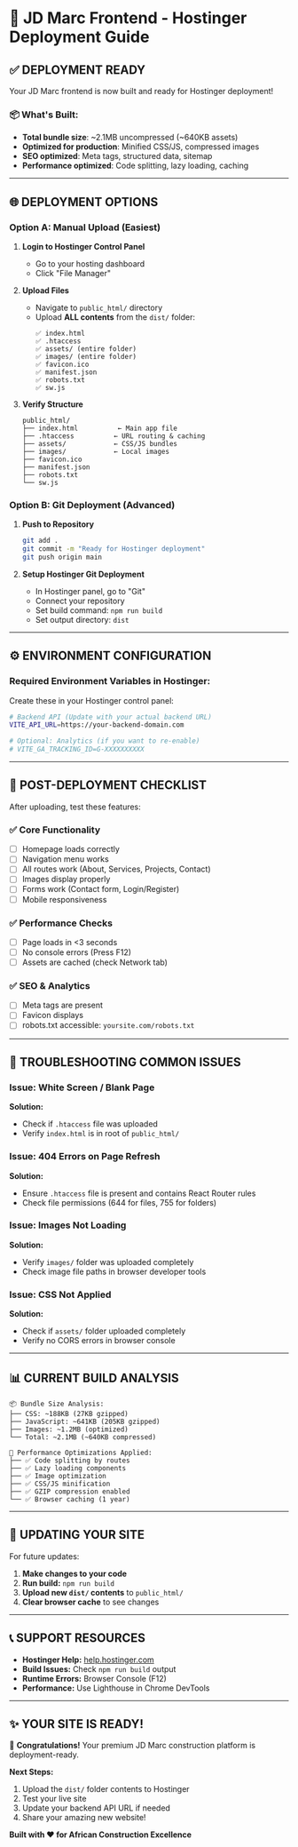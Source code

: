 # 🚀 JD Marc Frontend - Hostinger Deployment Guide

## ✅ **DEPLOYMENT READY**

Your JD Marc frontend is now built and ready for Hostinger deployment!

### 📦 **What's Built:**

- **Total bundle size**: ~2.1MB uncompressed (~640KB assets)
- **Optimized for production**: Minified CSS/JS, compressed images
- **SEO optimized**: Meta tags, structured data, sitemap
- **Performance optimized**: Code splitting, lazy loading, caching

---

## 🌐 **DEPLOYMENT OPTIONS**

### **Option A: Manual Upload (Easiest)**

1. **Login to Hostinger Control Panel**

   - Go to your hosting dashboard
   - Click "File Manager"

2. **Upload Files**

   - Navigate to `public_html/` directory
   - Upload **ALL contents** from the `dist/` folder:
     ```
     ✅ index.html
     ✅ .htaccess
     ✅ assets/ (entire folder)
     ✅ images/ (entire folder)
     ✅ favicon.ico
     ✅ manifest.json
     ✅ robots.txt
     ✅ sw.js
     ```

3. **Verify Structure**
   ```
   public_html/
   ├── index.html          ← Main app file
   ├── .htaccess          ← URL routing & caching
   ├── assets/            ← CSS/JS bundles
   ├── images/            ← Local images
   ├── favicon.ico
   ├── manifest.json
   ├── robots.txt
   └── sw.js
   ```

### **Option B: Git Deployment (Advanced)**

1. **Push to Repository**

   ```bash
   git add .
   git commit -m "Ready for Hostinger deployment"
   git push origin main
   ```

2. **Setup Hostinger Git Deployment**
   - In Hostinger panel, go to "Git"
   - Connect your repository
   - Set build command: `npm run build`
   - Set output directory: `dist`

---

## ⚙️ **ENVIRONMENT CONFIGURATION**

### **Required Environment Variables in Hostinger:**

Create these in your Hostinger control panel:

```bash
# Backend API (Update with your actual backend URL)
VITE_API_URL=https://your-backend-domain.com

# Optional: Analytics (if you want to re-enable)
# VITE_GA_TRACKING_ID=G-XXXXXXXXXX
```

---

## 🔧 **POST-DEPLOYMENT CHECKLIST**

After uploading, test these features:

### **✅ Core Functionality**

- [ ] Homepage loads correctly
- [ ] Navigation menu works
- [ ] All routes work (About, Services, Projects, Contact)
- [ ] Images display properly
- [ ] Forms work (Contact form, Login/Register)
- [ ] Mobile responsiveness

### **✅ Performance Checks**

- [ ] Page loads in <3 seconds
- [ ] No console errors (Press F12)
- [ ] Assets are cached (check Network tab)

### **✅ SEO & Analytics**

- [ ] Meta tags are present
- [ ] Favicon displays
- [ ] robots.txt accessible: `yoursite.com/robots.txt`

---

## 🚨 **TROUBLESHOOTING COMMON ISSUES**

### **Issue: White Screen / Blank Page**

**Solution:**

- Check if `.htaccess` file was uploaded
- Verify `index.html` is in root of `public_html/`

### **Issue: 404 Errors on Page Refresh**

**Solution:**

- Ensure `.htaccess` file is present and contains React Router rules
- Check file permissions (644 for files, 755 for folders)

### **Issue: Images Not Loading**

**Solution:**

- Verify `images/` folder was uploaded completely
- Check image file paths in browser developer tools

### **Issue: CSS Not Applied**

**Solution:**

- Check if `assets/` folder uploaded completely
- Verify no CORS errors in browser console

---

## 📊 **CURRENT BUILD ANALYSIS**

```
📦 Bundle Size Analysis:
├── CSS: ~188KB (27KB gzipped)
├── JavaScript: ~641KB (205KB gzipped)
├── Images: ~1.2MB (optimized)
└── Total: ~2.1MB (~640KB compressed)

🚀 Performance Optimizations Applied:
├── ✅ Code splitting by routes
├── ✅ Lazy loading components
├── ✅ Image optimization
├── ✅ CSS/JS minification
├── ✅ GZIP compression enabled
└── ✅ Browser caching (1 year)
```

---

## 🔄 **UPDATING YOUR SITE**

For future updates:

1. **Make changes to your code**
2. **Run build:** `npm run build`
3. **Upload new `dist/` contents** to `public_html/`
4. **Clear browser cache** to see changes

---

## 📞 **SUPPORT RESOURCES**

- **Hostinger Help:** [help.hostinger.com](https://help.hostinger.com)
- **Build Issues:** Check `npm run build` output
- **Runtime Errors:** Browser Console (F12)
- **Performance:** Use Lighthouse in Chrome DevTools

---

## ✨ **YOUR SITE IS READY!**

🎉 **Congratulations!** Your premium JD Marc construction platform is deployment-ready.

**Next Steps:**

1. Upload the `dist/` folder contents to Hostinger
2. Test your live site
3. Update your backend API URL if needed
4. Share your amazing new website!

**Built with ❤️ for African Construction Excellence**
